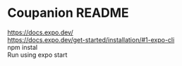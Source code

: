 # Coupanion README
https://docs.expo.dev/<br />
https://docs.expo.dev/get-started/installation/#1-expo-cli<br />
npm instal<br />
Run using expo start<br />

